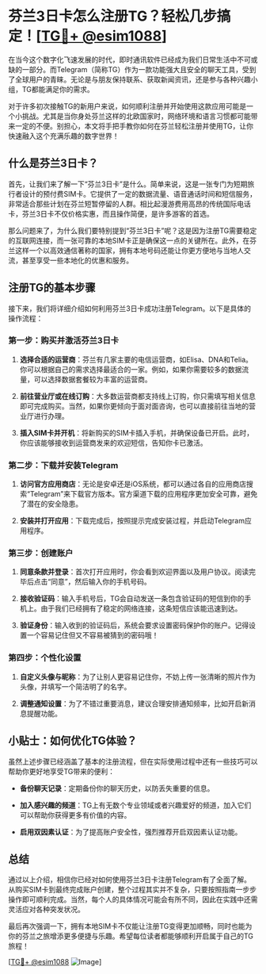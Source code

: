 # 芬兰3日卡怎么注册TG？轻松几步搞定！[[TG💪+ @esim1088](https://t.me/s/esim1088)]

在当今这个数字化飞速发展的时代，即时通讯软件已经成为我们日常生活中不可或缺的一部分。而Telegram（简称TG）作为一款功能强大且安全的聊天工具，受到了全球用户的青睐。无论是与朋友保持联系、获取新闻资讯，还是参与各种兴趣小组，TG都能满足你的需求。

对于许多初次接触TG的新用户来说，如何顺利注册并开始使用这款应用可能是一个小挑战。尤其是当你身处芬兰这样的北欧国家时，网络环境和语言习惯都可能带来一定的不便。别担心，本文将手把手教你如何在芬兰轻松注册并使用TG，让你快速融入这个充满乐趣的数字世界！

## 什么是芬兰3日卡？

首先，让我们来了解一下“芬兰3日卡”是什么。简单来说，这是一张专门为短期旅行者设计的预付费SIM卡。它提供了一定的数据流量、语音通话时间和短信服务，非常适合那些计划在芬兰短暂停留的人群。相比起漫游费用高昂的传统国际电话卡，芬兰3日卡不仅价格实惠，而且操作简便，是许多游客的首选。

那么问题来了，为什么我们要特别提到“芬兰3日卡”呢？这是因为注册TG需要稳定的互联网连接，而一张可靠的本地SIM卡正是确保这一点的关键所在。此外，在芬兰这样一个以高效通信著称的国家，拥有本地号码还能让你更方便地与当地人交流，甚至享受一些本地化的优惠和服务。

## 注册TG的基本步骤

接下来，我们将详细介绍如何利用芬兰3日卡成功注册Telegram。以下是具体的操作流程：

### 第一步：购买并激活芬兰3日卡

1. **选择合适的运营商**：芬兰有几家主要的电信运营商，如Elisa、DNA和Telia。你可以根据自己的需求选择最适合的一家。例如，如果你需要较多的数据流量，可以选择数据套餐较为丰富的运营商。
   
2. **前往营业厅或在线订购**：大多数运营商都支持线上订购，你只需填写相关信息即可完成购买。当然，如果你更倾向于面对面咨询，也可以直接前往当地的营业厅进行办理。

3. **插入SIM卡并开机**：将新购买的SIM卡插入手机，并确保设备已开启。此时，你应该能够接收到运营商发来的欢迎短信，告知你卡已激活。

### 第二步：下载并安装Telegram

1. **访问官方应用商店**：无论是安卓还是iOS系统，都可以通过各自的应用商店搜索“Telegram”来下载官方版本。官方渠道下载的应用程序更加安全可靠，避免了潜在的安全隐患。

2. **安装并打开应用**：下载完成后，按照提示完成安装过程，并启动Telegram应用程序。

### 第三步：创建账户

1. **同意条款并登录**：首次打开应用时，你会看到欢迎界面以及用户协议。阅读完毕后点击“同意”，然后输入你的手机号码。

2. **接收验证码**：输入手机号后，TG会自动发送一条包含验证码的短信到你的手机上。由于我们已经拥有了稳定的网络连接，这条短信应该能迅速到达。

3. **验证身份**：输入收到的验证码后，系统会要求设置密码保护你的账户。记得设置一个容易记住但又不容易被猜到的密码哦！

### 第四步：个性化设置

1. **自定义头像与昵称**：为了让别人更容易记住你，不妨上传一张清晰的照片作为头像，并填写一个简洁明了的名字。

2. **调整通知设置**：为了不错过重要消息，建议合理安排通知频率，比如开启新消息提醒功能。

## 小贴士：如何优化TG体验？

虽然上述步骤已经涵盖了基本的注册流程，但在实际使用过程中还有一些技巧可以帮助你更好地享受TG带来的便利：

- **备份聊天记录**：定期备份你的聊天历史，以防丢失重要的信息。
  
- **加入感兴趣的频道**：TG上有无数个专业领域或者兴趣爱好的频道，加入它们可以帮助你获得更多有价值的内容。

- **启用双因素认证**：为了提高账户安全性，强烈推荐开启双因素认证功能。

## 总结

通过以上介绍，相信你已经对如何使用芬兰3日卡注册Telegram有了全面了解。从购买SIM卡到最终完成账户创建，整个过程其实并不复杂，只要按照指南一步步操作即可顺利完成。当然，每个人的具体情况可能会有所不同，因此在实践中还需灵活应对各种突发状况。

最后再次强调一下，拥有本地SIM卡不仅能让注册TG变得更加顺畅，同时也能为你的芬兰之旅增添更多便捷与乐趣。希望每位读者都能够顺利开启属于自己的TG旅程！

[[TG💪+ @esim1088](https://t.me/s/esim1088) ![Image](https://i.postimg.cc/4NQfJmqS/Snipaste-2025-05-13-00-14-12.png)]